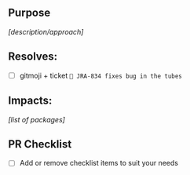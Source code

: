 ## Purpose
*[description/approach]*

## Resolves:
- [ ] gitmoji + ticket `🐛 JRA-834 fixes bug in the tubes`

## Impacts:
*[list of packages]*

## PR Checklist
- [ ] Add or remove checklist items to suit your needs